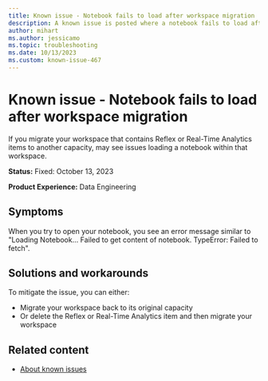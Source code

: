 ```yaml
---
title: Known issue - Notebook fails to load after workspace migration
description: A known issue is posted where a notebook fails to load after workspace migration
author: mihart
ms.author: jessicamo
ms.topic: troubleshooting 
ms.date: 10/13/2023
ms.custom: known-issue-467
---
```


# Known issue - Notebook fails to load after workspace migration

If you migrate your workspace that contains Reflex or Real-Time Analytics items to another capacity, may see issues loading a notebook within that workspace.

**Status:** Fixed: October 13, 2023

**Product Experience:** Data Engineering

## Symptoms

When you try to open your notebook, you see an error message similar to "Loading Notebook... Failed to get content of notebook.  TypeError: Failed to fetch".

## Solutions and workarounds

To mitigate the issue, you can either:

- Migrate your workspace back to its original capacity
- Or delete the Reflex or Real-Time Analytics item and then migrate your workspace

## Related content

- [About known issues](https://support.fabric.microsoft.com/known-issues)
